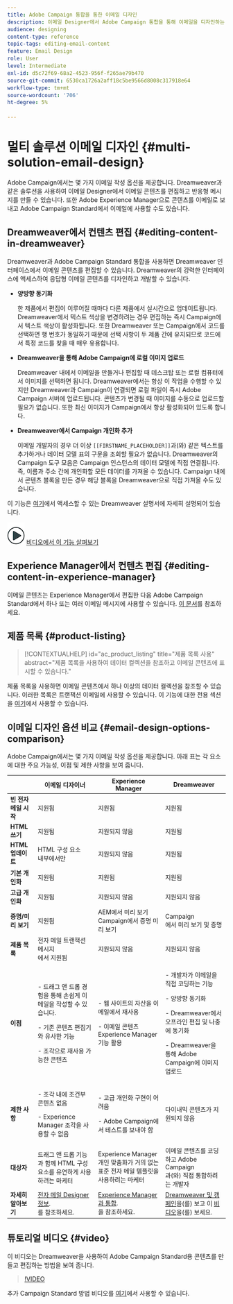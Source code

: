 ```yaml
---
title: Adobe Campaign 통합을 통한 이메일 디자인
description: 이메일 Designer에서 Adobe Campaign 통합을 통해 이메일을 디자인하는 방법을 알아봅니다.
audience: designing
content-type: reference
topic-tags: editing-email-content
feature: Email Design
role: User
level: Intermediate
exl-id: d5c72f69-68a2-4523-956f-f265ae79b470
source-git-commit: 6530ca1726a2aff18c5be9566d8008c317918e64
workflow-type: tm+mt
source-wordcount: '706'
ht-degree: 5%

---
```


# 멀티 솔루션 이메일 디자인 {#multi-solution-email-design}

Adobe Campaign에서는 몇 가지 이메일 작성 옵션을 제공합니다. Dreamweaver과 같은 솔루션을 사용하여 이메일 Designer에서 이메일 콘텐츠를 편집하고 반응형 메시지를 만들 수 있습니다. 또한 Adobe Experience Manager으로 콘텐츠를 이메일로 보내고 Adobe Campaign Standard에서 이메일에 사용할 수도 있습니다.

## Dreamweaver에서 컨텐츠 편집 {#editing-content-in-dreamweaver}

Dreamweaver과 Adobe Campaign Standard 통합을 사용하면 Dreamweaver 인터페이스에서 이메일 콘텐츠를 편집할 수 있습니다. Dreamweaver의 강력한 인터페이스에 액세스하여 응답형 이메일 콘텐츠를 디자인하고 개발할 수 있습니다.

* **양방향 동기화**

  한 제품에서 편집이 이루어질 때마다 다른 제품에서 실시간으로 업데이트됩니다. Dreamweaver에서 텍스트 색상을 변경하려는 경우 편집하는 즉시 Campaign에서 텍스트 색상이 활성화됩니다. 또한 Dreamweaver 또는 Campaign에서 코드를 선택하면 행 번호가 동일하기 때문에 선택 사항이 두 제품 간에 유지되므로 코드에서 특정 코드를 찾을 때 매우 유용합니다.

* **Dreamweaver을 통해 Adobe Campaign에 로컬 이미지 업로드**

  Dreamweaver 내에서 이메일을 만들거나 편집할 때 데스크탑 또는 로컬 컴퓨터에서 이미지를 선택하면 됩니다. Dreamweaver에서는 항상 이 작업을 수행할 수 있지만 Dreamweaver과 Campaign이 연결되면 로컬 파일이 즉시 Adobe Campaign 서버에 업로드됩니다. 콘텐츠가 변경될 때 이미지를 수동으로 업로드할 필요가 없습니다. 또한 최신 이미지가 Campaign에서 항상 활성화되어 있도록 합니다.

* **Dreamweaver에서 Campaign 개인화 추가**

  이메일 개발자의 경우 더 이상 `[[FIRSTNAME_PLACEHOLDER]]`과(와) 같은 텍스트를 추가하거나 데이터 모델 표의 구문을 조회할 필요가 없습니다. Dreamweaver의 Campaign 도구 모음은 Campaign 인스턴스의 데이터 모델에 직접 연결됩니다. 즉, 이름과 주소 간에 개인화할 모든 데이터를 가져올 수 있습니다. Campaign 내에서 콘텐츠 블록을 만든 경우 해당 블록을 Dreamweaver으로 직접 가져올 수도 있습니다.

이 기능은 [여기](https://helpx.adobe.com/kr/dreamweaver/using/working-with-dreamweaver-and-campaign.html)에서 액세스할 수 있는 Dreamweaver 설명서에 자세히 설명되어 있습니다.

![](assets/do-not-localize/how-to-video.png) [비디오에서 이 기능 살펴보기](#video)

## Experience Manager에서 컨텐츠 편집 {#editing-content-in-experience-manager}

이메일 콘텐츠는 Experience Manager에서 편집한 다음 Adobe Campaign Standard에서 하나 또는 여러 이메일 메시지에 사용할 수 있습니다. [이 문서](../../integrating/using/integrating-with-experience-manager.md)를 참조하세요.

## 제품 목록 {#product-listing}

>[!CONTEXTUALHELP]
>id="ac_product_listing"
>title="제품 목록 사용"
>abstract="제품 목록을 사용하여 데이터 컬렉션을 참조하고 이메일 콘텐츠에 표시할 수 있습니다."

제품 목록을 사용하면 이메일 콘텐츠에서 하나 이상의 데이터 컬렉션을 참조할 수 있습니다. 이러한 목록은 트랜잭션 이메일에 사용할 수 있습니다. 이 기능에 대한 전용 섹션을 [여기](../../designing/using/using-product-listings.md)에서 사용할 수 있습니다.

## 이메일 디자인 옵션 비교 {#email-design-options-comparison}

Adobe Campaign에서는 몇 가지 이메일 작성 옵션을 제공합니다. 아래 표는 각 요소에 대한 주요 가능성, 이점 및 제한 사항을 보여 줍니다.

<table> 
 <thead> 
  <tr> 
   <th> </th> 
   <th> 이메일 디자이너<br /> </th> 
   <th> Experience Manager<br /> </th> 
   <th> Dreamweaver<br /> </th> 
  </tr> 
 </thead> 
 <tbody> 
  <tr> 
   <td> <strong>빈 전자 메일 시작</strong><br /> </td> 
   <td> 지원됨<br /> </td> 
   <td> 지원됨<br /> </td> 
   <td> 지원됨<br /> </td> 
  </tr> 
  <tr> 
   <td> <strong>HTML 쓰기</strong><br /> </td> 
   <td> 지원됨<br /> </td> 
   <td> 지원되지 않음<br /> </td> 
   <td> 지원됨<br /> </td> 
  </tr> 
  <tr> 
   <td> <strong>HTML 업데이트</strong><br /> </td> 
   <td> HTML 구성 요소<br /> 내부에서만 </td> 
   <td> 지원되지 않음<br /> </td> 
   <td> 지원됨<br /> </td> 
  </tr> 
  <tr> 
   <td> <strong>기본 개인화</strong><br /> </td> 
   <td> 지원됨<br /> </td> 
   <td> 지원됨<br /> </td> 
   <td> 지원됨<br /> </td> 
  </tr> 
  <tr> 
   <td> <strong>고급 개인화</strong><br /> </td> 
   <td> 지원됨<br /> </td> 
   <td> 지원되지 않음<br /> </td> 
   <td> 지원되지 않음<br /> </td> 
  </tr> 
  <tr> 
   <td> <strong>증명/미리 보기</strong><br /> </td> 
   <td> 지원됨<br /> </td> 
   <td> AEM에서 미리 보기<br /> Campaign에서 증명 미리 보기<br /> </td> 
   <td> Campaign<br />에서 미리 보기 및 증명 </td> 
  </tr> 
  <tr> 
   <td> <strong>제품 목록</strong><br /> </td> 
   <td> 전자 메일 트랜잭션 메시지<br />에서 지원됨 </td> 
   <td> 지원되지 않음<br /> </td> 
   <td> 지원되지 않음<br /> </td> 
  </tr> 
  <tr> 
   <td> <strong>이점</strong><br /> </td> 
   <td> 
     <p>- 드래그 앤 드롭 경험을 통해 손쉽게 이메일을 작성할 수 있습니다.</p>
     <p>- 기존 콘텐츠 편집기와 유사한 기능</p>
     <p>- 조각으로 재사용 가능한 콘텐츠</p>
  </td> 
   <td> 
     <p>- 웹 사이트의 자산을 이메일에서 재사용</p>
     <p>- 이메일 콘텐츠 Experience Manager 기능 활용</p>
    </td> 
   <td> 
    <p>- 개발자가 이메일을 직접 코딩하는 기능</p>
    <p>- 양방향 동기화</p>
    <p>- Dreamweaver에서 오프라인 편집 및 나중에 동기화</p>
    <p>- Dreamweaver을 통해 Adobe Campaign에 이미지 업로드</p>
  </td> 
  </tr> 
  <tr> 
   <td> <strong>제한 사항</strong><br /> </td> 
   <td> 
     <p>- 조각 내에 조건부 콘텐츠 없음</p>
     <p>- Experience Manager 조각을 사용할 수 없음</p>
  </td> 
   <td> 
     <p>- 고급 개인화 구현이 어려움</p>
     <p>- Adobe Campaign에서 테스트를 보내야 함</p>
  </td> 
   <td> 다이내믹 콘텐츠가 지원되지 않음<br /> </td> 
  </tr> 
  <tr> 
   <td> <strong>대상자</strong><br /> </td> 
   <td> 드래그 앤 드롭 기능과 함께 HTML 구성 요소를 유연하게 사용하려는 마케터<br /> </td> 
   <td> Experience Manager 개인 맞춤화가 거의 없는 표준 전자 메일 템플릿을 사용하려는 마케터<br /> </td> 
   <td> 이메일 콘텐츠를 코딩하고 Adobe Campaign<br />과(와) 직접 통합하려는 개발자 </td> 
  </tr> 
  <tr> 
   <td> <strong>자세히 알아보기</strong><br /> </td> 
   <td> <a href="../../designing/using/designing-content-in-adobe-campaign.md">전자 메일 Designer 정보</a>.<br />를 참조하세요. </td> 
   <td> <a href="../../integrating/using/integrating-with-experience-manager.md">Experience Manager과 통합</a>.<br />을 참조하세요. </td> 
   <td> <a href="https://helpx.adobe.com/kr/dreamweaver/using/working-with-dreamweaver-and-campaign.html">Dreamweaver 및 캠페인</a>을(를) 보고 이 <a href="#video">비디오</a>을(를) 보세요.<br /> </td> 
  </tr> 
 </tbody> 
</table>

## 튜토리얼 비디오 {#video}

이 비디오는 Dreamweaver을 사용하여 Adobe Campaign Standard용 콘텐츠를 만들고 편집하는 방법을 보여 줍니다.

>[!VIDEO](https://video.tv.adobe.com/v/33261?quality=12&captions=kor)

추가 Campaign Standard 방법 비디오를 [여기](https://experienceleague.adobe.com/docs/campaign-standard-learn/tutorials/overview.html?lang=ko)에서 사용할 수 있습니다.
